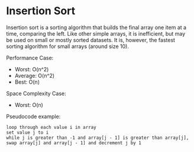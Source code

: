 Insertion Sort
==============

Insertion sort is a sorting algorithm that builds the final array one item at a time, comparing the left. Like other simple arrays, it is inefficient, but may be used on small or mostly sorted datasets. It is, however, the fastest sorting algorithm for small arrays (around size 10).

Performance Case:
- Worst: O(n^2)
- Average: O(n^2)
- Best: O(n)

Space Complexity Case:
- Worst: O(n)

Pseudocode example:

```
loop through each value i in array
set value j to i
while j is greater than -1 and array[j - 1] is greater than array[j], swap array[j] and array[j - 1] and decrement j by 1
```
